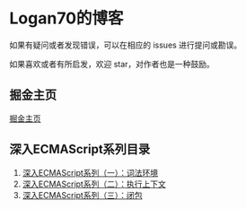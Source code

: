 # Logan70的博客

如果有疑问或者发现错误，可以在相应的 issues 进行提问或勘误。

如果喜欢或者有所启发，欢迎 star，对作者也是一种鼓励。

## 掘金主页

[掘金主页](https://juejin.im/user/5b722e476fb9a009d419cfde)

## 深入ECMAScript系列目录

1. [深入ECMAScript系列（一）：词法环境](https://github.com/logan70/Blog/issues/1)
2. [深入ECMAScript系列（二）：执行上下文](https://github.com/logan70/Blog/issues/2)
3. [深入ECMAScript系列（三）：闭包](https://github.com/logan70/Blog/issues/3)